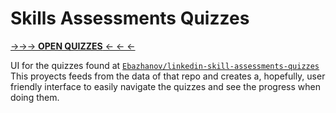 # Skills Assessments Quizzes

[→→→ **OPEN QUIZZES** ← ← ← ](https://bandinopla.github.io/skill-assessments-quizzes/)

UI for the quizzes found at [`Ebazhanov/linkedin-skill-assessments-quizzes`](https://github.com/Ebazhanov/linkedin-skill-assessments-quizzes/)
This proyects feeds from the data of that repo and creates a, hopefully, user friendly interface to easily navigate the quizzes and see the progress when doing them.

